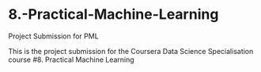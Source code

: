 # 8.-Practical-Machine-Learning
Project Submission for PML

This is the project submission for the Coursera Data Science Specialisation course #8. Practical Machine Learning
